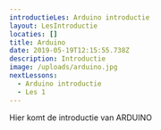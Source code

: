 ```yaml
---
introductieLes: Arduino introductie
layout: LesIntroductie
locaties: []
title: Arduino
date: 2019-05-19T12:15:55.738Z
description: Introductie
image: /uploads/arduino.jpg
nextLessons:
  - Arduino introductie
  - Les 1
---
```

Hier komt de introductie van ARDUINO
